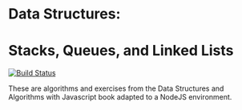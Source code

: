 Data Structures:
================
Stacks, Queues, and Linked Lists
==================================================

[![Build Status](https://travis-ci.org/Chareesa/DataStructures.svg?branch=3rd-branch)](https://travis-ci.org/Chareesa/DataStructures)

These are algorithms and exercises from the Data Structures and Algorithms with Javascript book adapted to a NodeJS environment.
